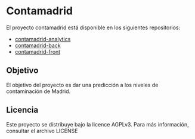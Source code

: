 # Contamadrid

El proyecto contamadrid está disponible en los siguientes repositorios:

* [contamadrid-analytics](https://github.com/koldLight/contamadrid-analytics)
* [contamadrid-back](https://github.com/koldLight/contamadrid-back)
* [contamadrid-front](https://github.com/koldLight/contamadrid-front)

## Objetivo

El objetivo del proyecto es dar una predicción a los niveles de contaminación de Madrid.

## Licencia

Este proyecto se distribuye bajo la licence AGPLv3. Para más información, consultar el archivo LICENSE
